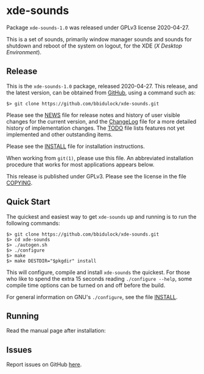 [xde-sounds -- read me first file.  2020-04-27]: #

xde-sounds
===============

Package `xde-sounds-1.0` was released under GPLv3 license 2020-04-27.

This is a set of sounds, primarily window manager sounds and sounds for
shutdown and reboot of the system on logout, for the XDE (_X Desktop
Environment_).

Release
-------

This is the `xde-sounds-1.0` package, released 2020-04-27.  This
release, and the latest version, can be obtained from [GitHub][1], using
a command such as:

    $> git clone https://github.com/bbidulock/xde-sounds.git

Please see the [NEWS][3] file for release notes and history of user
visible changes for the current version, and the [ChangeLog][4] file for
a more detailed history of implementation changes.  The [TODO][5] file
lists features not yet implemented and other outstanding items.

Please see the [INSTALL][7] file for installation instructions.

When working from `git(1)`, please use this file.  An abbreviated
installation procedure that works for most applications appears below.

This release is published under GPLv3.  Please see the license in the
file [COPYING][9].


Quick Start
-----------

The quickest and easiest way to get `xde-sounds` up and running is to run
the following commands:

    $> git clone https://github.com/bbidulock/xde-sounds.git
    $> cd xde-sounds
    $> ./autogen.sh
    $> ./configure
    $> make
    $> make DESTDIR="$pkgdir" install

This will configure, compile and install `xde-sounds` the quickest.  For
those who like to spend the extra 15 seconds reading `./configure
--help`, some compile time options can be turned on and off before the
build.

For general information on GNU's `./configure`, see the file
[INSTALL][7].


Running
-------

Read the manual page after installation:


Issues
------

Report issues on GitHub [here][2].



[1]: https://github.com/bbidulock/xde-sounds
[2]: https://github.com/bbidulock/xde-sounds/issues
[3]: https://github.com/bbidulock/xde-sounds/blob/1.0/NEWS
[4]: https://github.com/bbidulock/xde-sounds/blob/1.0/ChangeLog
[5]: https://github.com/bbidulock/xde-sounds/blob/1.0/TODO
[6]: https://github.com/bbidulock/xde-sounds/blob/1.0/COMPLIANCE
[7]: https://github.com/bbidulock/xde-sounds/blob/1.0/INSTALL
[8]: https://github.com/bbidulock/xde-sounds/blob/1.0/LICENSE
[9]: https://github.com/bbidulock/xde-sounds/blob/1.0/COPYING

[ vim: set ft=markdown sw=4 tw=72 nocin nosi fo+=tcqlorn spell: ]: #
